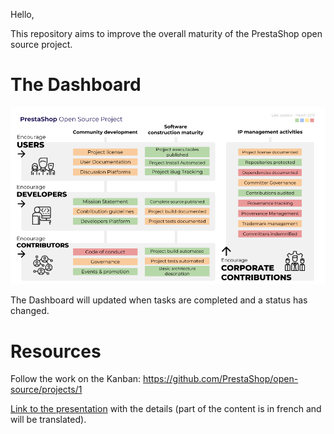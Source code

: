 Hello,

This repository aims to improve the overall maturity of the PrestaShop open source project.

# The Dashboard

![DashBoard](images/2019-march.png)

The Dashboard will updated when tasks are completed and a status has changed.

# Resources

Follow the work on the Kanban: https://github.com/PrestaShop/open-source/projects/1

[Link to the presentation](https://docs.google.com/presentation/d/e/2PACX-1vTEbW-otnpKF8qrXMdgaMJg1HWYOqW4R2fVAXzw_YY-g0KubhlbPLVUVmutBoy4lvDUpWr736JO1aCG/pub?start=false&loop=false&delayms=60000) with the details (part of the content is in french and will be translated).
